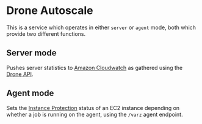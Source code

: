 # Drone Autoscale

This is a service which operates in either `server` or `agent` mode, both which
provide two different functions.

## Server mode

Pushes server statistics to [Amazon Cloudwatch](https://aws.amazon.com/cloudwatch/)
as gathered using the [Drone API](http://docs.drone.io/api-overview/).

## Agent mode

Sets the [Instance
Protection](https://docs.aws.amazon.com/autoscaling/ec2/userguide/as-instance-termination.html)
status of an EC2 instance depending on whether a job is running on the agent,
using the `/varz` agent endpoint.
